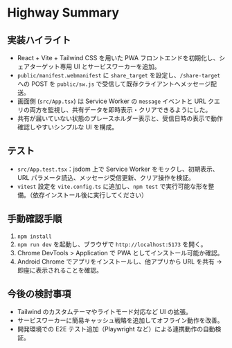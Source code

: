 # Highway Summary

## 実装ハイライト
- React + Vite + Tailwind CSS を用いた PWA フロントエンドを初期化し、シェアターゲット専用 UI とサービスワーカーを追加。
- `public/manifest.webmanifest` に `share_target` を設定し、`/share-target` への POST を `public/sw.js` で受信して既存クライアントへメッセージ配送。
- 画面側 (`src/App.tsx`) は Service Worker の `message` イベントと URL クエリの両方を監視し、共有データを即時表示・クリアできるようにした。
- 共有が届いていない状態のプレースホルダー表示と、受信日時の表示で動作確認しやすいシンプルな UI を構成。

## テスト
- `src/App.test.tsx`：jsdom 上で Service Worker をモックし、初期表示、URL パラメータ読込、メッセージ受信更新、クリア操作を検証。
- `vitest` 設定を `vite.config.ts` に追加し、`npm test` で実行可能な形を整備。（依存インストール後に実行してください）

## 手動確認手順
1. `npm install`
2. `npm run dev` を起動し、ブラウザで `http://localhost:5173` を開く。
3. Chrome DevTools > Application で PWA としてインストール可能か確認。
4. Android Chrome でアプリをインストールし、他アプリから URL を共有 → 即座に表示されることを確認。

## 今後の検討事項
- Tailwind のカスタムテーマやライトモード対応など UI の拡張。
- サービスワーカーに簡易キャッシュ戦略を追加してオフライン動作を改善。
- 開発環境での E2E テスト追加（Playwright など）による連携動作の自動検証。
